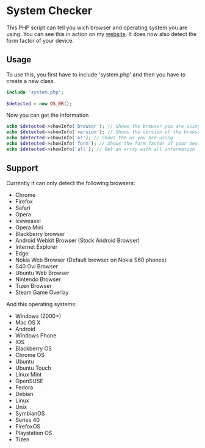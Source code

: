 # System Checker

This PHP script can tell you wich browser and operating system you are using.
You can see this in action on my [website](http://philipdb.nl/systeminfo/).
It does now also detect the form factor of your device.

## Usage
To use this, you first have to include 'system.php' and then you have to create a new class.

```php
include 'system.php';
  
$detected = new OS_BR();
```

Now you can get the information

```php
echo $detected->showInfo('browser'); // Shows the browser you are using
echo $detected->showInfo('version'); // Shows the version of the browser you are using
echo $detected->showInfo('os'); // Shows the os you are using
echo $detected->showInfo('form'); // Shows the form factor of your device
echo $detected->showInfo('all'); // Get an array with all information
```

## Support
Currently it can only detect the following browsers:

- Chrome
- Firefox
- Safari
- Opera
- Iceweasel
- Opera Mini
- Blackberry browser
- Android Webkit Browser (Stock Android Browser)
- Internet Explorer
- Edge
- Nokia Web Browser (Default browser on Nokia S60 phones)
- S40 Ovi Browser
- Ubuntu Web Browser
- Nintendo Browser
- Tizen Browser
- Steam Game Overlay

And this operating systems:

- Windows (2000+)
- Mac OS X
- Android
- Windows Phone
- IOS
- Blackberry OS
- Chrome OS
- Ubuntu
- Ubuntu Touch
- Linux Mint
- OpenSUSE
- Fedora
- Debian
- Linux
- Unix
- SymbianOS
- Series 40
- FirefoxOS
- Playstation OS
- Tizen
